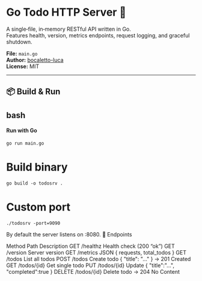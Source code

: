 # Go Todo HTTP Server 🚀

A single‐file, in‐memory RESTful API written in Go.  
Features health, version, metrics endpoints, request logging, and graceful shutdown.

**File:** `main.go`  
**Author:** [bocaletto-luca](https://github.com/bocaletto-luca)  
**License:** MIT

---

## 📦 Build & Run

## bash
#### Run with Go
    go run main.go
# Build binary
    go build -o todosrv .
# Custom port
    ./todosrv -port=9090

By default the server listens on :8080.
🔌 Endpoints

Method	  Path	        Description
GET	      /healthz	    Health check (200 “ok”)
GET	      /version	    Server version
GET	      /metrics	    JSON { requests, total_todos }
GET	      /todos	      List all todos
POST	    /todos	      Create todo { "title": "..." } → 201 Created
GET	      /todos/{id}	  Get single todo
PUT	      /todos/{id}	  Update { "title":"...", "completed":true }
DELETE	  /todos/{id}	  Delete todo → 204 No Content
